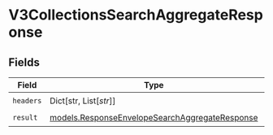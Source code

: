 # V3CollectionsSearchAggregateResponse


## Fields

| Field                                                                                                  | Type                                                                                                   | Required                                                                                               | Description                                                                                            |
| ------------------------------------------------------------------------------------------------------ | ------------------------------------------------------------------------------------------------------ | ------------------------------------------------------------------------------------------------------ | ------------------------------------------------------------------------------------------------------ |
| `headers`                                                                                              | Dict[str, List[*str*]]                                                                                 | :heavy_check_mark:                                                                                     | N/A                                                                                                    |
| `result`                                                                                               | [models.ResponseEnvelopeSearchAggregateResponse](../models/responseenvelopesearchaggregateresponse.md) | :heavy_check_mark:                                                                                     | N/A                                                                                                    |